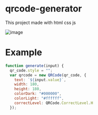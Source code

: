 # qrcode-generator

This project made with html css js

![image](https://cdn.discordapp.com/attachments/925063485556150292/947106612462620742/unknown.png)

# Example

```js
function generate(input) {
  qr_code.style = "";
  var qrcode = new QRCode(qr_code, {
    text: `${input.value}`,
    width: 180,
    height: 180,
    colorDark: "#000000",
    colorLight: "#ffffff",
    correctLevel: QRCode.CorrectLevel.H
  });
```
